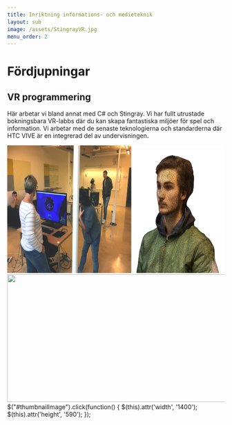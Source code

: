```yaml
---
title: Inriktning informations- och medieteknik
layout: sub
image: /assets/StingrayVR.jpg
menu_order: 2
---
```


# Fördjupningar

## VR programmering

Här arbetar vi bland annat med C# och Stingray. Vi har
fullt utrustade bokningsbara VR-labbs där du kan skapa
fantastiska miljöer för spel och information. Vi arbetar
med de senaste teknologierna och standarderna där HTC
VIVE är en integrerad del av undervisningen.

<html>
<body>

<img src="/assets/VRcollage.jpg" alt="Liksidig Triangel" width="700" height="295">

</body>
</html>
<img id="thumbnailImage" src="/VRcollage.jpg" alt="" width="700" height="295"> $("#thumbnailImage").click(function() {
   $(this).attr('width', '1400');
    $(this).attr('height', '590');
});
